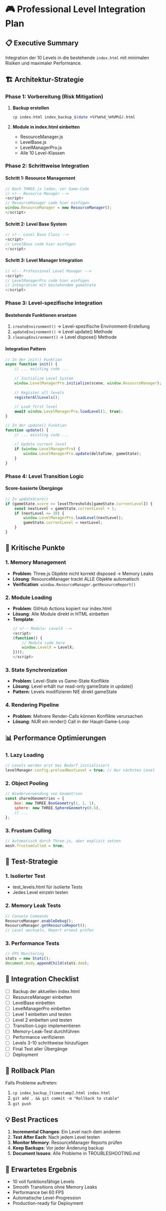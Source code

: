 # 🎮 Professional Level Integration Plan

## 📋 Executive Summary
Integration der 10 Levels in die bestehende `index.html` mit minimalen Risiken und maximaler Performance.

## 🏗️ Architektur-Strategie

### **Phase 1: Vorbereitung (Risk Mitigation)**
1. **Backup erstellen**
   ```bash
   cp index.html index_backup_$(date +%Y%m%d_%H%M%S).html
   ```

2. **Module in index.html einbetten**
   - ResourceManager.js
   - LevelBase.js  
   - LevelManagerPro.js
   - Alle 10 Level-Klassen

### **Phase 2: Schrittweise Integration**

#### **Schritt 1: Resource Management**
```javascript
// Nach THREE.js laden, vor Game-Code
// <!-- Resource Manager -->
<script>
// ResourceManager code hier einfügen
window.ResourceManager = new ResourceManager();
</script>
```

#### **Schritt 2: Level Base System**
```javascript
// <!-- Level Base Class -->
<script>
// LevelBase code hier einfügen
</script>
```

#### **Schritt 3: Level Manager Integration**
```javascript
// <!-- Professional Level Manager -->
<script>
// LevelManagerPro code hier einfügen
// Integration mit bestehendem gameState
</script>
```

### **Phase 3: Level-spezifische Integration**

#### **Bestehende Funktionen ersetzen**
1. `createEnvironment()` → Level-spezifische Environment-Erstellung
2. `updateEnvironment()` → Level update() Methode
3. `cleanupEnvironment()` → Level dispose() Methode

#### **Integration Pattern**
```javascript
// In der init() Funktion
async function init() {
    // ... existing code ...
    
    // Initialize Level System
    window.LevelManagerPro.initialize(scene, window.ResourceManager);
    
    // Register all levels
    registerAllLevels();
    
    // Load first level
    await window.LevelManagerPro.loadLevel(1, true);
}

// In der update() Funktion
function update() {
    // ... existing code ...
    
    // Update current level
    if (window.LevelManagerPro) {
        window.LevelManagerPro.update(deltaTime, gameState);
    }
}
```

### **Phase 4: Level Transition Logic**

#### **Score-basierte Übergänge**
```javascript
// In updateScore()
if (gameState.score >= levelThresholds[gameState.currentLevel]) {
    const nextLevel = gameState.currentLevel + 1;
    if (nextLevel <= 10) {
        window.LevelManagerPro.loadLevel(nextLevel);
        gameState.currentLevel = nextLevel;
    }
}
```

## 🚨 Kritische Punkte

### **1. Memory Management**
- **Problem**: Three.js Objekte nicht korrekt disposed → Memory Leaks
- **Lösung**: ResourceManager trackt ALLE Objekte automatisch
- **Verification**: `window.ResourceManager.getResourceReport()`

### **2. Module Loading**
- **Problem**: GitHub Actions kopiert nur index.html
- **Lösung**: Alle Module direkt in HTML einbetten
- **Template**:
  ```javascript
  // <!-- Module: LevelX -->
  <script>
  (function() {
      // Module code here
      window.LevelX = LevelX;
  })();
  </script>
  ```

### **3. State Synchronization**
- **Problem**: Level-State vs Game-State Konflikte
- **Lösung**: Level erhält nur read-only gameState in update()
- **Pattern**: Levels modifizieren NIE direkt gameState

### **4. Rendering Pipeline**
- **Problem**: Mehrere Render-Calls können Konflikte verursachen
- **Lösung**: NUR ein render() Call in der Haupt-Game-Loop

## 📊 Performance Optimierungen

### **1. Lazy Loading**
```javascript
// Levels werden erst bei Bedarf initialisiert
levelManager.config.preloadNextLevel = true; // Nur nächstes Level
```

### **2. Object Pooling**
```javascript
// Wiederverwendung von Geometrien
const sharedGeometries = {
    box: new THREE.BoxGeometry(1, 1, 1),
    sphere: new THREE.SphereGeometry(0.5),
    // ...
};
```

### **3. Frustum Culling**
```javascript
// Automatisch durch Three.js, aber explizit setzen
mesh.frustumCulled = true;
```

## 🧪 Test-Strategie

### **1. Isolierter Test**
- test_levels.html für isolierte Tests
- Jedes Level einzeln testen

### **2. Memory Leak Tests**
```javascript
// Console Commands
ResourceManager.enableDebug();
ResourceManager.getResourceReport();
// Level wechseln, Report erneut prüfen
```

### **3. Performance Tests**
```javascript
// FPS Monitoring
stats = new Stats();
document.body.appendChild(stats.dom);
```

## 📝 Integration Checklist

- [ ] Backup der aktuellen index.html
- [ ] ResourceManager einbetten
- [ ] LevelBase einbetten
- [ ] LevelManagerPro einbetten
- [ ] Level 1 einbetten und testen
- [ ] Level 2 einbetten und testen
- [ ] Transition-Logic implementieren
- [ ] Memory-Leak-Test durchführen
- [ ] Performance verifizieren
- [ ] Levels 3-10 schrittweise hinzufügen
- [ ] Final Test aller Übergänge
- [ ] Deployment

## 🔧 Rollback Plan

Falls Probleme auftreten:
1. `cp index_backup_[timestamp].html index.html`
2. `git add . && git commit -m "Rollback to stable"`
3. `git push`

## 💡 Best Practices

1. **Incremental Changes**: Ein Level nach dem anderen
2. **Test After Each**: Nach jedem Level testen
3. **Monitor Memory**: ResourceManager Reports prüfen
4. **Keep Backups**: Vor jeder Änderung backup
5. **Document Issues**: Alle Probleme in TROUBLESHOOTING.md

## 🎯 Erwartetes Ergebnis

- 10 voll funktionsfähige Levels
- Smooth Transitions ohne Memory Leaks
- Performance bei 60 FPS
- Automatische Level-Progression
- Production-ready für Deployment